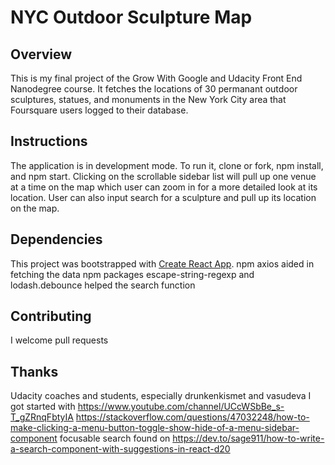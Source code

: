 # NYC Outdoor Sculpture Map

## Overview
This is my final project of the Grow With Google and Udacity Front End Nanodegree course. It fetches the locations of 30 permanant outdoor sculptures, statues, and monuments in the New York City area that Foursquare users logged to their database.
## Instructions
The application is in development mode. To run it, clone or fork, npm install, and npm start. Clicking on the scrollable sidebar list will pull up one venue at a time on the map which user can zoom in for a more detailed look at its location. User can also input search for a sculpture and pull up its location on the map.
## Dependencies
This project was bootstrapped with [Create React App](https://github.com/facebookincubator/create-react-app).
npm axios aided in fetching the data
npm packages escape-string-regexp and lodash.debounce helped the search function
## Contributing
I welcome pull requests 
## Thanks
Udacity coaches and students, especially drunkenkismet and vasudeva
I got started with https://www.youtube.com/channel/UCcWSbBe_s-T_gZRnqFbtyIA
https://stackoverflow.com/questions/47032248/how-to-make-clicking-a-menu-button-toggle-show-hide-of-a-menu-sidebar-component
focusable search found on https://dev.to/sage911/how-to-write-a-search-component-with-suggestions-in-react-d20

